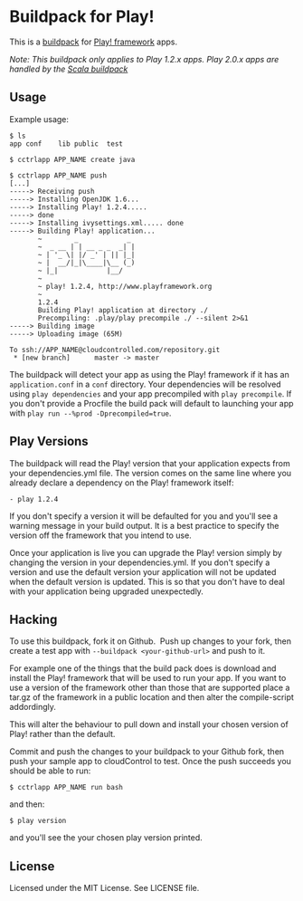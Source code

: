 Buildpack for Play!
=====================
This is a [buildpack](https://www.cloudcontrol.com/dev-center/Platform%20Documentation#buildpacks-and-the-procfile) for
[Play! framework](http://www.playframework.org/) apps.

*Note: This buildpack only applies to Play 1.2.x apps. Play 2.0.x apps are handled by the [Scala buildpack](https://github.com/cloudControl/buildpack-scala)*

Usage
-----

Example usage:

    $ ls
    app	conf	lib	public	test

    $ cctrlapp APP_NAME create java

    $ cctrlapp APP_NAME push
    [...]
    -----> Receiving push
    -----> Installing OpenJDK 1.6...
    -----> Installing Play! 1.2.4.....
    -----> done
    -----> Installing ivysettings.xml..... done
    -----> Building Play! application...
           ~        _            _
           ~  _ __ | | __ _ _  _| |
           ~ | '_ \| |/ _' | || |_|
           ~ |  __/|_|\____|\__ (_)
           ~ |_|            |__/
           ~
           ~ play! 1.2.4, http://www.playframework.org
           ~
           1.2.4
           Building Play! application at directory ./
           Precompiling: .play/play precompile ./ --silent 2>&1
    -----> Building image
    -----> Uploading image (65M)
    
    To ssh://APP_NAME@cloudcontrolled.com/repository.git
     * [new branch]      master -> master

The buildpack will detect your app as using the Play! framework if it has an `application.conf` in a `conf` directory. Your dependencies will be resolved using `play dependencies` and your app precompiled with `play precompile`. If you don't provide a Procfile the build pack will default to launching your app with `play run --%prod -Dprecompiled=true`.

Play Versions
-------------

The buildpack will read the Play! version that your application expects from your dependencies.yml file. The version comes on the same line where you already declare a dependency on the Play! framework itself:

    - play 1.2.4

If you don't specify a version it will be defaulted for you and you'll see a warning message in your build output. It is a best practice to specify the version off the framework that you intend to use.

Once your application is live you can upgrade the Play! version simply by changing the version in your dependencies.yml. If you don't specify a version and use the default version your application will not be updated when the default version is updated. This is so that you don't have to deal with your application being upgraded unexpectedly.

Hacking
-------

To use this buildpack, fork it on Github.  Push up changes to your fork, then create a test app with `--buildpack <your-github-url>` and push to it.

For example one of the things that the build pack does is download and install the Play! framework that will be used to run your app. If you want to use a version of the framework other than those that are supported place a tar.gz of the framework in a public location and then alter the compile-script addordingly. 

This will alter the behaviour to pull down and install your chosen version of Play! rather than the default.

Commit and push the changes to your buildpack to your Github fork, then push your sample app to cloudControl to test. Once the push succeeds you should be able to run:

    $ cctrlapp APP_NAME run bash

and then:

    $ play version

and you'll see the your chosen play version printed.

License
-------

Licensed under the MIT License. See LICENSE file.
